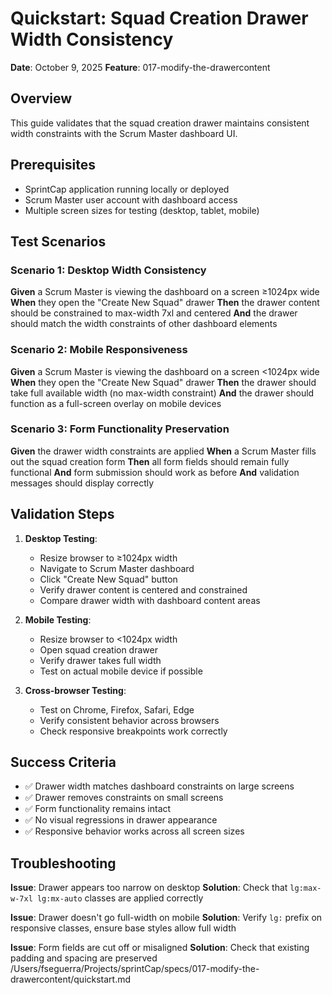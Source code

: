 # Quickstart: Squad Creation Drawer Width Consistency

**Date**: October 9, 2025
**Feature**: 017-modify-the-drawercontent

## Overview

This guide validates that the squad creation drawer maintains consistent width constraints with the Scrum Master dashboard UI.

## Prerequisites

- SprintCap application running locally or deployed
- Scrum Master user account with dashboard access
- Multiple screen sizes for testing (desktop, tablet, mobile)

## Test Scenarios

### Scenario 1: Desktop Width Consistency
**Given** a Scrum Master is viewing the dashboard on a screen ≥1024px wide
**When** they open the "Create New Squad" drawer
**Then** the drawer content should be constrained to max-width 7xl and centered
**And** the drawer should match the width constraints of other dashboard elements

### Scenario 2: Mobile Responsiveness
**Given** a Scrum Master is viewing the dashboard on a screen <1024px wide
**When** they open the "Create New Squad" drawer
**Then** the drawer should take full available width (no max-width constraint)
**And** the drawer should function as a full-screen overlay on mobile devices

### Scenario 3: Form Functionality Preservation
**Given** the drawer width constraints are applied
**When** a Scrum Master fills out the squad creation form
**Then** all form fields should remain fully functional
**And** form submission should work as before
**And** validation messages should display correctly

## Validation Steps

1. **Desktop Testing**:
   - Resize browser to ≥1024px width
   - Navigate to Scrum Master dashboard
   - Click "Create New Squad" button
   - Verify drawer content is centered and constrained
   - Compare drawer width with dashboard content areas

2. **Mobile Testing**:
   - Resize browser to <1024px width
   - Open squad creation drawer
   - Verify drawer takes full width
   - Test on actual mobile device if possible

3. **Cross-browser Testing**:
   - Test on Chrome, Firefox, Safari, Edge
   - Verify consistent behavior across browsers
   - Check responsive breakpoints work correctly

## Success Criteria

- ✅ Drawer width matches dashboard constraints on large screens
- ✅ Drawer removes constraints on small screens
- ✅ Form functionality remains intact
- ✅ No visual regressions in drawer appearance
- ✅ Responsive behavior works across all screen sizes

## Troubleshooting

**Issue**: Drawer appears too narrow on desktop
**Solution**: Check that `lg:max-w-7xl lg:mx-auto` classes are applied correctly

**Issue**: Drawer doesn't go full-width on mobile
**Solution**: Verify `lg:` prefix on responsive classes, ensure base styles allow full width

**Issue**: Form fields are cut off or misaligned
**Solution**: Check that existing padding and spacing are preserved</content>
<parameter name="filePath">/Users/fseguerra/Projects/sprintCap/specs/017-modify-the-drawercontent/quickstart.md